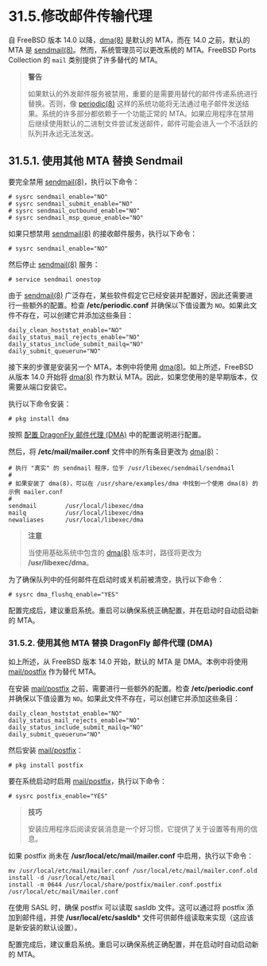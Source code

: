 # 31.5.修改邮件传输代理

自 FreeBSD 版本 14.0 以降，[dma(8)](https://man.freebsd.org/cgi/man.cgi?query=dma&sektion=8&format=html) 是默认的 MTA，而在 14.0 之前，默认的 MTA 是 [sendmail(8)](https://man.freebsd.org/cgi/man.cgi?query=sendmail&sektion=8&format=html)。然而，系统管理员可以更改系统的 MTA。FreeBSD Ports Collection 的 `mail` 类别提供了许多替代的 MTA。

>**警告**
>
>如果默认的外发邮件服务被禁用，重要的是需要用替代的邮件传递系统进行替换。否则，像 [periodic(8)](https://man.freebsd.org/cgi/man.cgi?query=periodic&sektion=8&format=html) 这样的系统功能将无法通过电子邮件发送结果。系统的许多部分都依赖于一个功能正常的 MTA。如果应用程序在禁用后继续使用默认的二进制文件尝试发送邮件，邮件可能会进入一个不活跃的队列并永远无法发送。

## 31.5.1. 使用其他 MTA 替换 Sendmail

要完全禁用 [sendmail(8)](https://man.freebsd.org/cgi/man.cgi?query=sendmail&sektion=8&format=html)，执行以下命令：

```
# sysrc sendmail_enable="NO"
# sysrc sendmail_submit_enable="NO"
# sysrc sendmail_outbound_enable="NO"
# sysrc sendmail_msp_queue_enable="NO"
```

如果只想禁用 [sendmail(8)](https://man.freebsd.org/cgi/man.cgi?query=sendmail&sektion=8&format=html) 的接收邮件服务，执行以下命令：

```
# sysrc sendmail_enable="NO"
```

然后停止 [sendmail(8)](https://man.freebsd.org/cgi/man.cgi?query=sendmail&sektion=8&format=html) 服务：

```
# service sendmail onestop
```

由于 [sendmail(8)](https://man.freebsd.org/cgi/man.cgi?query=sendmail&sektion=8&format=html) 广泛存在，某些软件假定它已经安装并配置好，因此还需要进行一些额外的配置。检查 **/etc/periodic.conf** 并确保以下值设置为 `NO`。如果此文件不存在，可以创建它并添加这些条目：

```
daily_clean_hoststat_enable="NO"
daily_status_mail_rejects_enable="NO"
daily_status_include_submit_mailq="NO"
daily_submit_queuerun="NO"
```

接下来的步骤是安装另一个 MTA，本例中将使用 [dma(8)](https://man.freebsd.org/cgi/man.cgi?query=dma&sektion=8&format=html)。如上所述，FreeBSD 从版本 14.0 开始将 [dma(8)](https://man.freebsd.org/cgi/man.cgi?query=dma&sektion=8&format=html) 作为默认 MTA。因此，如果您使用的是早期版本，仅需要从端口安装它。

执行以下命令安装：

```
# pkg install dma
```

按照 [配置 DragonFly 邮件代理 (DMA)](https://docs.freebsd.org/en/books/handbook/mail/#configuring-dragonfly-mail-agent) 中的配置说明进行配置。

然后，将 **/etc/mail/mailer.conf** 文件中的所有条目更改为 [dma(8)](https://man.freebsd.org/cgi/man.cgi?query=dma&sektion=8&format=html)：

```
# 执行 "真实" 的 sendmail 程序，位于 /usr/libexec/sendmail/sendmail
#
# 如果安装了 dma(8)，可以在 /usr/share/examples/dma 中找到一个使用 dma(8) 的示例 mailer.conf
#
sendmail        /usr/local/libexec/dma
mailq           /usr/local/libexec/dma
newaliases      /usr/local/libexec/dma
```

>**注意**
>
>当使用基础系统中包含的 [dma(8)](https://man.freebsd.org/cgi/man.cgi?query=dma&sektion=8&format=html) 版本时，路径将更改为 **/usr/libexec/dma**。 

为了确保队列中的任何邮件在启动时或关机前被清空，执行以下命令：

```
# sysrc dma_flushq_enable="YES"
```

配置完成后，建议重启系统。重启可以确保系统正确配置，并在启动时自动启动新的 MTA。

### 31.5.2. 使用其他 MTA 替换 DragonFly 邮件代理 (DMA)

如上所述，从 FreeBSD 版本 14.0 开始，默认的 MTA 是 DMA。本例中将使用 [mail/postfix](https://cgit.freebsd.org/ports/tree/mail/postfix/) 作为替代 MTA。

在安装 [mail/postfix](https://cgit.freebsd.org/ports/tree/mail/postfix/) 之前，需要进行一些额外的配置。检查 **/etc/periodic.conf** 并确保以下值设置为 `NO`。如果此文件不存在，可以创建它并添加这些条目：

```
daily_clean_hoststat_enable="NO"
daily_status_mail_rejects_enable="NO"
daily_status_include_submit_mailq="NO"
daily_submit_queuerun="NO"
```

然后安装 [mail/postfix](https://cgit.freebsd.org/ports/tree/mail/postfix/)：

```
# pkg install postfix
```

要在系统启动时启用 [mail/postfix](https://cgit.freebsd.org/ports/tree/mail/postfix/)，执行以下命令：

```
# sysrc postfix_enable="YES"
```

>**技巧**
>
>安装应用程序后阅读安装消息是一个好习惯，它提供了关于设置等有用的信息。

如果 postfix 尚未在 **/usr/local/etc/mail/mailer.conf** 中启用，执行以下命令：

```
mv /usr/local/etc/mail/mailer.conf /usr/local/etc/mail/mailer.conf.old
install -d /usr/local/etc/mail
install -m 0644 /usr/local/share/postfix/mailer.conf.postfix /usr/local/etc/mail/mailer.conf
```

在使用 SASL 时，确保 postfix 可以读取 sasldb 文件。这可以通过将 postfix 添加到邮件组，并使 **/usr/local/etc/sasldb**\* 文件可供邮件组读取来实现（这应该是新安装的默认设置）。

配置完成后，建议重启系统。重启可以确保系统正确配置，并在启动时自动启动新的 MTA。
